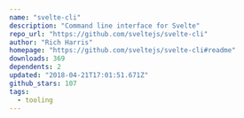 ```yaml
---
name: "svelte-cli"
description: "Command line interface for Svelte"
repo_url: "https://github.com/sveltejs/svelte-cli"
author: "Rich Harris"
homepage: "https://github.com/sveltejs/svelte-cli#readme"
downloads: 369
dependents: 2
updated: "2018-04-21T17:01:51.671Z"
github_stars: 107
tags: 
  - tooling
---
```

